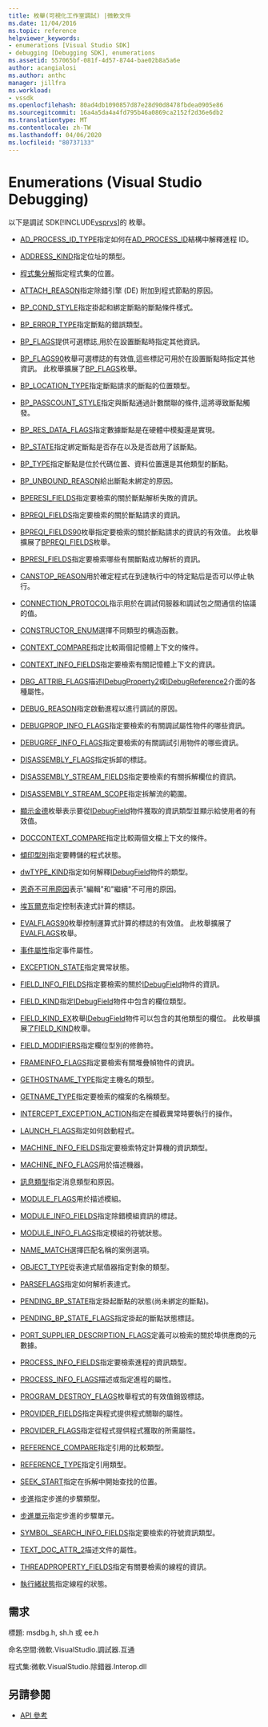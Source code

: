```yaml
---
title: 枚舉(可視化工作室調試) |微軟文件
ms.date: 11/04/2016
ms.topic: reference
helpviewer_keywords:
- enumerations [Visual Studio SDK]
- debugging [Debugging SDK], enumerations
ms.assetid: 557065bf-081f-4d57-8744-bae02b8a5a6e
author: acangialosi
ms.author: anthc
manager: jillfra
ms.workload:
- vssdk
ms.openlocfilehash: 80ad4db1090857d87e28d90d8478fbdea0905e86
ms.sourcegitcommit: 16a4a5da4a4fd795b46a0869ca2152f2d36e6db2
ms.translationtype: MT
ms.contentlocale: zh-TW
ms.lasthandoff: 04/06/2020
ms.locfileid: "80737133"
---
```

# <a name="enumerations-visual-studio-debugging"></a>Enumerations (Visual Studio Debugging)
以下是調試 SDK[!INCLUDE[vsprvs](../../../code-quality/includes/vsprvs_md.md)]的 枚舉。

- [AD_PROCESS_ID_TYPE](../../../extensibility/debugger/reference/ad-process-id-type.md)指定如何在[AD_PROCESS_ID](../../../extensibility/debugger/reference/ad-process-id.md)結構中解釋進程 ID。

- [ADDRESS_KIND](../../../extensibility/debugger/reference/address-kind.md)指定位址的類型。

- [程式集分解](../../../extensibility/debugger/reference/assemblylocresolution.md)指定程式集的位置。

- [ATTACH_REASON](../../../extensibility/debugger/reference/attach-reason.md)指定除錯引擎 (DE) 附加到程式節點的原因。

- [BP_COND_STYLE](../../../extensibility/debugger/reference/bp-cond-style.md)指定掛起和綁定斷點的斷點條件樣式。

- [BP_ERROR_TYPE](../../../extensibility/debugger/reference/bp-error-type.md)指定斷點的錯誤類型。

- [BP_FLAGS](../../../extensibility/debugger/reference/bp-flags.md)提供可選標誌,用於在設置斷點時指定其他資訊。

- [BP_FLAGS90](../../../extensibility/debugger/reference/bp-flags90.md)枚舉可選標誌的有效值,這些標記可用於在設置斷點時指定其他資訊。 此枚舉擴展了[BP_FLAGS](../../../extensibility/debugger/reference/bp-flags.md)枚舉。

- [BP_LOCATION_TYPE](../../../extensibility/debugger/reference/bp-location-type.md)指定斷點請求的斷點的位置類型。

- [BP_PASSCOUNT_STYLE](../../../extensibility/debugger/reference/bp-passcount-style.md)指定與斷點通過計數關聯的條件,這將導致斷點觸發。

- [BP_RES_DATA_FLAGS](../../../extensibility/debugger/reference/bp-res-data-flags.md)指定數據斷點是在硬體中模擬還是實現。

- [BP_STATE](../../../extensibility/debugger/reference/bp-state.md)指定綁定斷點是否存在以及是否啟用了該斷點。

- [BP_TYPE](../../../extensibility/debugger/reference/bp-type.md)指定斷點是位於代碼位置、資料位置還是其他類型的斷點。

- [BP_UNBOUND_REASON](../../../extensibility/debugger/reference/bp-unbound-reason.md)給出斷點未綁定的原因。

- [BPERESI_FIELDS](../../../extensibility/debugger/reference/bperesi-fields.md)指定要檢索的關於斷點解析失敗的資訊。

- [BPREQI_FIELDS](../../../extensibility/debugger/reference/bpreqi-fields.md)指定要檢索的關於斷點請求的資訊。

- [BPREQI_FIELDS90](../../../extensibility/debugger/reference/bpreqi-fields90.md)枚舉指定要檢索的關於斷點請求的資訊的有效值。 此枚舉擴展了[BPREQI_FIELDS](../../../extensibility/debugger/reference/bpreqi-fields.md)枚舉。

- [BPRESI_FIELDS](../../../extensibility/debugger/reference/bpresi-fields.md)指定要檢索哪些有關斷點成功解析的資訊。

- [CANSTOP_REASON](../../../extensibility/debugger/reference/canstop-reason.md)用於確定程式在到達執行中的特定點后是否可以停止執行。

- [CONNECTION_PROTOCOL](../../../extensibility/debugger/reference/connection-protocol.md)指示用於在調試伺服器和調試包之間通信的協議的值。

- [CONSTRUCTOR_ENUM](../../../extensibility/debugger/reference/constructor-enum.md)選擇不同類型的構造函數。

- [CONTEXT_COMPARE](../../../extensibility/debugger/reference/context-compare.md)指定比較兩個記憶體上下文的條件。

- [CONTEXT_INFO_FIELDS](../../../extensibility/debugger/reference/context-info-fields.md)指定要檢索有關記憶體上下文的資訊。

- [DBG_ATTRIB_FLAGS](../../../extensibility/debugger/reference/dbg-attrib-flags.md)描述[IDebugProperty2](../../../extensibility/debugger/reference/idebugproperty2.md)或[IDebugReference2](../../../extensibility/debugger/reference/idebugreference2.md)介面的各種屬性。

- [DEBUG_REASON](../../../extensibility/debugger/reference/debug-reason.md)指定啟動進程以進行調試的原因。

- [DEBUGPROP_INFO_FLAGS](../../../extensibility/debugger/reference/debugprop-info-flags.md)指定要檢索的有關調試屬性物件的哪些資訊。

- [DEBUGREF_INFO_FLAGS](../../../extensibility/debugger/reference/debugref-info-flags.md)指定要檢索的有關調試引用物件的哪些資訊。

- [DISASSEMBLY_FLAGS](../../../extensibility/debugger/reference/disassembly-flags.md)指定拆卸的標誌。

- [DISASSEMBLY_STREAM_FIELDS](../../../extensibility/debugger/reference/disassembly-stream-fields.md)指定要檢索的有關拆解欄位的資訊。

- [DISASSEMBLY_STREAM_SCOPE](../../../extensibility/debugger/reference/disassembly-stream-scope.md)指定拆解流的範圍。

- [顯示金德](../../../extensibility/debugger/reference/displaykind.md)枚舉表示要從[IDebugField](../../../extensibility/debugger/reference/idebugfield.md)物件獲取的資訊類型並顯示給使用者的有效值。

- [DOCCONTEXT_COMPARE](../../../extensibility/debugger/reference/doccontext-compare.md)指定比較兩個文檔上下文的條件。

- [傾印型別](../../../extensibility/debugger/reference/dumptype.md)指定要轉儲的程式狀態。

- [dwTYPE_KIND](../../../extensibility/debugger/reference/dwtype-kind.md)指定如何解釋[IDebugField](../../../extensibility/debugger/reference/idebugfield.md)物件的類型。

- [恩奇不可用原因](../../../extensibility/debugger/reference/encunavailablereason.md)表示"編輯"和"繼續"不可用的原因。

- [埃瓦爾克](../../../extensibility/debugger/reference/evalflags.md)指定控制表達式計算的標誌。

- [EVALFLAGS90](../../../extensibility/debugger/reference/evalflags90.md)枚舉控制運算式計算的標誌的有效值。 此枚舉擴展了[EVALFLAGS](../../../extensibility/debugger/reference/evalflags.md)枚舉。

- [事件屬性](../../../extensibility/debugger/reference/eventattributes.md)指定事件屬性。

- [EXCEPTION_STATE](../../../extensibility/debugger/reference/exception-state.md)指定異常狀態。

- [FIELD_INFO_FIELDS](../../../extensibility/debugger/reference/field-info-fields.md)指定要檢索的關於[IDebugField](../../../extensibility/debugger/reference/idebugfield.md)物件的資訊。

- [FIELD_KIND](../../../extensibility/debugger/reference/field-kind.md)指定[IDebugField](../../../extensibility/debugger/reference/idebugfield.md)物件中包含的欄位類型。

- [FIELD_KIND_EX](../../../extensibility/debugger/reference/field-kind-ex.md)枚舉[IDebugField](../../../extensibility/debugger/reference/idebugfield.md)物件可以包含的其他類型的欄位。 此枚舉擴展[了FIELD_KIND](../../../extensibility/debugger/reference/field-kind.md)枚舉。

- [FIELD_MODIFIERS](../../../extensibility/debugger/reference/field-modifiers.md)指定欄位型別的修飾符。

- [FRAMEINFO_FLAGS](../../../extensibility/debugger/reference/frameinfo-flags.md)指定要檢索有關堆疊幀物件的資訊。

- [GETHOSTNAME_TYPE](../../../extensibility/debugger/reference/gethostname-type.md)指定主機名的類型。

- [GETNAME_TYPE](../../../extensibility/debugger/reference/getname-type.md)指定要檢索的檔案的名稱類型。

- [INTERCEPT_EXCEPTION_ACTION](../../../extensibility/debugger/reference/intercept-exception-action.md)指定在攔截異常時要執行的操作。

- [LAUNCH_FLAGS](../../../extensibility/debugger/reference/launch-flags.md)指定如何啟動程式。

- [MACHINE_INFO_FIELDS](../../../extensibility/debugger/reference/machine-info-fields.md)指定要檢索特定計算機的資訊類型。

- [MACHINE_INFO_FLAGS](../../../extensibility/debugger/reference/machine-info-flags.md)用於描述機器。

- [訊息類型](../../../extensibility/debugger/reference/messagetype.md)指定消息類型和原因。

- [MODULE_FLAGS](../../../extensibility/debugger/reference/module-flags.md)用於描述模組。

- [MODULE_INFO_FIELDS](../../../extensibility/debugger/reference/module-info-fields.md)指定除錯模組資訊的標誌。

- [MODULE_INFO_FLAGS](../../../extensibility/debugger/reference/module-info-flags.md)指定模組的符號狀態。

- [NAME_MATCH](../../../extensibility/debugger/reference/name-match.md)選擇匹配名稱的案例選項。

- [OBJECT_TYPE](../../../extensibility/debugger/reference/object-type.md)從表達式賦值器指定對象的類型。

- [PARSEFLAGS](../../../extensibility/debugger/reference/parseflags.md)指定如何解析表達式。

- [PENDING_BP_STATE](../../../extensibility/debugger/reference/pending-bp-state.md)指定掛起斷點的狀態(尚未綁定的斷點)。

- [PENDING_BP_STATE_FLAGS](../../../extensibility/debugger/reference/pending-bp-state-flags.md)指定掛起的斷點狀態標誌。

- [PORT_SUPPLIER_DESCRIPTION_FLAGS](../../../extensibility/debugger/reference/port-supplier-description-flags.md)定義可以檢索的關於埠供應商的元數據。

- [PROCESS_INFO_FIELDS](../../../extensibility/debugger/reference/process-info-fields.md)指定要檢索進程的資訊類型。

- [PROCESS_INFO_FLAGS](../../../extensibility/debugger/reference/process-info-flags.md)描述或指定進程的屬性。

- [PROGRAM_DESTROY_FLAGS](../../../extensibility/debugger/reference/program-destroy-flags.md)枚舉程式的有效值銷毀標誌。

- [PROVIDER_FIELDS](../../../extensibility/debugger/reference/provider-fields.md)指定與程式提供程式關聯的屬性。

- [PROVIDER_FLAGS](../../../extensibility/debugger/reference/provider-flags.md)指定從程式提供程式獲取的所需屬性。

- [REFERENCE_COMPARE](../../../extensibility/debugger/reference/reference-compare.md)指定引用的比較類型。

- [REFERENCE_TYPE](../../../extensibility/debugger/reference/reference-type.md)指定引用類型。

- [SEEK_START](../../../extensibility/debugger/reference/seek-start.md)指定在拆解中開始查找的位置。

- [步進](../../../extensibility/debugger/reference/stepkind.md)指定步進的步驟類型。

- [步進單元](../../../extensibility/debugger/reference/stepunit.md)指定步進的步驟單元。

- [SYMBOL_SEARCH_INFO_FIELDS](../../../extensibility/debugger/reference/symbol-search-info-fields.md)指定要檢索的符號資訊類型。

- [TEXT_DOC_ATTR_2](../../../extensibility/debugger/reference/text-doc-attr-2.md)描述文件的屬性。

- [THREADPROPERTY_FIELDS](../../../extensibility/debugger/reference/threadproperty-fields.md)指定有關要檢索的線程的資訊。

- [執行緒狀態](../../../extensibility/debugger/reference/threadstate.md)指定線程的狀態。

## <a name="requirements"></a>需求
 標題: msdbg.h, sh.h 或 ee.h

 命名空間:微軟.VisualStudio.調試器.互通

 程式集:微軟.VisualStudio.除錯器.Interop.dll

## <a name="see-also"></a>另請參閱
- [API 參考](../../../extensibility/debugger/reference/api-reference-visual-studio-debugging.md)
